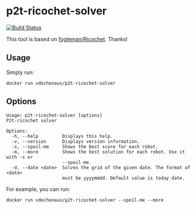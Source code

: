 # p2t-ricochet-solver

[![Build Status](https://travis-ci.org/vdechenaux/p2t-ricochet-solver.svg?branch=master)](https://travis-ci.org/vdechenaux/p2t-ricochet-solver)

This tool is based on [fogleman/Ricochet](https://github.com/fogleman/Ricochet). Thanks!

## Usage

Simply run:
```
docker run vdechenaux/p2t-ricochet-solver
```

## Options

```
Usage: p2t-ricochet-solver [options]
P2t-ricochet solver

Options:
  -h, --help         Displays this help.
  -v, --version      Displays version information.
  -s, --spoil-me     Shows the best score for each robot.
  -m, --more         Shows the best solution for each robot. Use it with -s or
                     --spoil-me.
  -d, --date <date>  Solves the grid of the given date. The format of <date>
                     must be yyyymmdd. Default value is today date.
```

For example, you can run:
```
docker run vdechenaux/p2t-ricochet-solver --spoil-me --more
```
